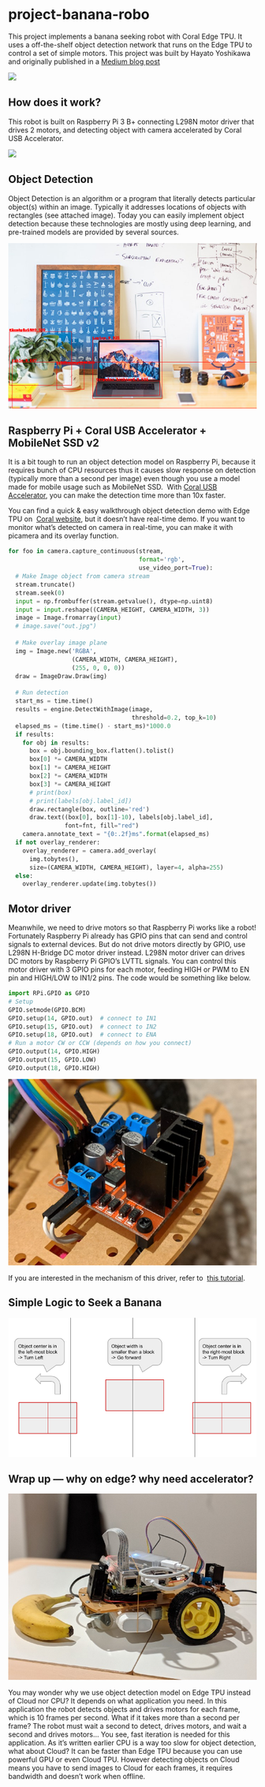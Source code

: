 # project-banana-robo

This project implements a banana seeking robot with Coral Edge TPU. 
It uses a off-the-shelf object detection network that runs on the Edge TPU 
to control a set of simple motors. 
This project was built by Hayato Yoshikawa and originally published in a
[Medium blog post](https://medium.com/@hayatoy/making-a-banana-seeker-robot-with-coral-edge-tpu-169c993fc370)


![](media/demo.gif)

## How does it work?

This robot is built on Raspberry Pi 3 B+ connecting L298N motor driver that drives 2 motors, and detecting object with camera accelerated by Coral USB Accelerator.

![](media/layout.gif)

## Object Detection

Object Detection is an algorithm or a program that literally detects particular
object(s) within an image. Typically it addresses locations of objects with
rectangles (see attached image).
Today you can easily implement object detection because these technologies are
mostly using deep learning, and pre-trained models are provided by several sources.

![](media/objectdetection.png)

## Raspberry Pi + Coral USB Accelerator + MobileNet SSD v2

It is a bit tough to run an object detection model on Raspberry Pi, because it
requires bunch of CPU resources thus it causes slow response on detection
(typically more than a second per image) even though you use a model made for
mobile usage such as MobileNet SSD. 
With [Coral USB Accelerator](https://coral.withgoogle.com/products/accelerator),
you can make the detection time more than 10x faster.

You can find a quick & easy walkthrough object detection demo with Edge TPU on 
[Coral website](https://coral.withgoogle.com/docs/edgetpu/api-intro/), but it
doesn’t have real-time demo. If you want to monitor what’s detected on camera
in real-time, you can make it with picamera and its overlay function.

```python
for foo in camera.capture_continuous(stream,
                                     format='rgb',
                                     use_video_port=True):
  # Make Image object from camera stream
  stream.truncate()
  stream.seek(0)
  input = np.frombuffer(stream.getvalue(), dtype=np.uint8)
  input = input.reshape((CAMERA_HEIGHT, CAMERA_WIDTH, 3))
  image = Image.fromarray(input)
  # image.save("out.jpg")

  # Make overlay image plane
  img = Image.new('RGBA',
                  (CAMERA_WIDTH, CAMERA_HEIGHT),
                  (255, 0, 0, 0))
  draw = ImageDraw.Draw(img)

  # Run detection
  start_ms = time.time()
  results = engine.DetectWithImage(image,
                                   threshold=0.2, top_k=10)
  elapsed_ms = (time.time() - start_ms)*1000.0
  if results:
    for obj in results:
      box = obj.bounding_box.flatten().tolist()
      box[0] *= CAMERA_WIDTH
      box[1] *= CAMERA_HEIGHT
      box[2] *= CAMERA_WIDTH
      box[3] *= CAMERA_HEIGHT
      # print(box)
      # print(labels[obj.label_id])
      draw.rectangle(box, outline='red')
      draw.text((box[0], box[1]-10), labels[obj.label_id],
                font=fnt, fill="red")
    camera.annotate_text = "{0:.2f}ms".format(elapsed_ms)
  if not overlay_renderer:
    overlay_renderer = camera.add_overlay(
      img.tobytes(),
      size=(CAMERA_WIDTH, CAMERA_HEIGHT), layer=4, alpha=255)
  else:
    overlay_renderer.update(img.tobytes())
```

## Motor driver

Meanwhile, we need to drive motors so that Raspberry Pi works like a robot!
Fortunately Raspberry Pi already has GPIO pins that can send and control
signals to external devices. But do not drive motors directly by GPIO, use
L298N H-Bridge DC motor driver instead. L298N motor driver can drives DC
motors by Raspberry Pi GPIO’s LVTTL signals.
You can control this motor driver with 3 GPIO pins for each motor, feeding
HIGH or PWM to EN pin and HIGH/LOW to IN1/2 pins. The code would be something
like below.

```python
import RPi.GPIO as GPIO
# Setup
GPIO.setmode(GPIO.BCM)
GPIO.setup(14, GPIO.out)  # connect to IN1
GPIO.setup(15, GPIO.out)  # connect to IN2
GPIO.setup(18, GPIO.out)  # connect to ENA
# Run a motor CW or CCW (depends on how you connect)
GPIO.output(14, GPIO.HIGH)
GPIO.output(15, GPIO.LOW)
GPIO.output(18, GPIO.HIGH)
```

![](media/motordriver.jpeg)

If you are interested in the mechanism of this driver, refer to 
[this tutorial](https://howtomechatronics.com/tutorials/arduino/arduino-dc-motor-control-tutorial-l298n-pwm-h-bridge/).

## Simple Logic to Seek a Banana

![](media/objectapproach.png)

## Wrap up — why on edge? why need accelerator?

![](media/bananaseeker.jpeg)

You may wonder why we use object detection model on Edge TPU instead of Cloud
nor CPU? It depends on what application you need. In this application the robot
detects objects and drives motors for each frame, which is 10 frames per second.
What if it takes more than a second per frame? The robot must wait a second to
detect, drives motors, and wait a second and drives motors… You see, fast
iteration is needed for this application. As it’s written earlier CPU is a way
too slow for object detection, what about Cloud? It can be faster than Edge TPU
because you can use powerful GPU or even Cloud TPU. However detecting objects
on Cloud means you have to send images to Cloud for each frames, it requires
bandwidth and doesn’t work when offline.

